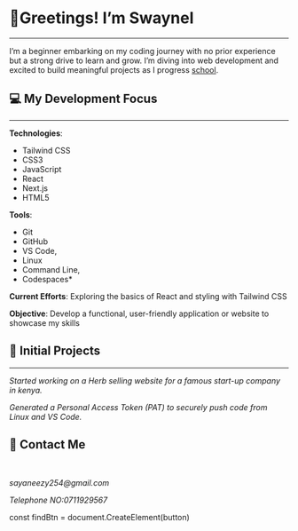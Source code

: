# <strong> 👋Greetings! I’m Swaynel</strong></h>
___
I’m a beginner embarking on my coding journey with no prior experience but a strong drive to learn and grow. I’m diving into web development and excited to build meaningful projects as I progress 
<a href="www.w3schools.com">school</a>.

## 💻 My Development Focus
___

**Technologies**:
 <ul>
 <li>Tailwind CSS</li>
 <li>CSS3 </li>
 <li>JavaScript</li>
 <li>React</li>
  <li>Next.js </li>
  <li>HTML5</li>
</ul>

**Tools**:


<ul> 
<li>Git</li> 
<li>GitHub</li>
 <li>VS Code, </li>
<li> Linux</li>
 <li>Command Line, </li>
 <li>Codespaces*</li>
</ul>

**Current Efforts**: Exploring the basics of React and styling with Tailwind CSS

**Objective**: Develop a functional, user-friendly application or website to showcase my skills

## 🌱 Initial Projects
___
<p>
<em>
Started working on a Herb selling website for a famous start-up company in kenya.</em>
</p>
<p>
<i>
Generated a Personal Access Token (PAT) to securely push code from Linux and VS Code.
</i>

</p>

##  📧 Contact Me
<br>
<address>
<p>sayaneezy254@gmail.com</p>
<p>Telephone NO:0711929567</p>
</address>
const findBtn = document.CreateElement(button)
